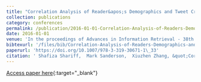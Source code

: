 ```yaml
---
title: "Correlation Analysis of Reader&apos;s Demographics and Tweet Credibility Perception"
collection: publications
category: conferences
permalink: /publication/2016-01-01-Correlation-Analysis-of-Readers-Demographics-and-Tweet-Credibility-Perception
date: 2016-01-01
venue: 'In the proceedings of Advances in Information Retrieval - 38th European Conference on IR Research, ECIR 2016, Padua, Italy, March 20-23, 2016. Proceedings'
bibtexurl: '/files/bib/Correlation-Analysis-of-Readers-Demographics-and-Tweet-Credibility-Perception.bib'
paperurl: 'https://doi.org/10.1007/978-3-319-30671-1\_33'
citation: ' Shafiza Shariff,  Mark Sanderson,  Xiuzhen Zhang, &quot;Correlation Analysis of Reader&amp;apos;s Demographics and Tweet Credibility Perception.&quot; In the proceedings of Advances in Information Retrieval - 38th European Conference on IR Research, ECIR 2016, Padua, Italy, March 20-23, 2016. Proceedings, 2016.'
---
```

[Access paper here](https://doi.org/10.1007/978-3-319-30671-1\_33){:target="_blank"}
